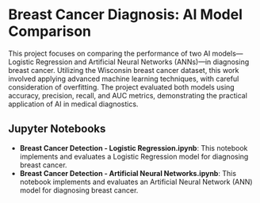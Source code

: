 # Breast Cancer Diagnosis: AI Model Comparison

This project focuses on comparing the performance of two AI models—Logistic Regression and Artificial Neural Networks (ANNs)—in diagnosing breast cancer. Utilizing the Wisconsin breast cancer dataset, this work involved applying advanced machine learning techniques, with careful consideration of overfitting. The project evaluated both models using accuracy, precision, recall, and AUC metrics, demonstrating the practical application of AI in medical diagnostics.

## Jupyter Notebooks

- **Breast Cancer Detection - Logistic Regression.ipynb**: This notebook implements and evaluates a Logistic Regression model for diagnosing breast cancer.
- **Breast Cancer Detection - Artificial Neural Networks.ipynb**: This notebook implements and evaluates an Artificial Neural Network (ANN) model for diagnosing breast cancer.

